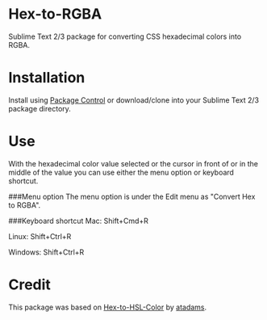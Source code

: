 Hex-to-RGBA
===========

Sublime Text 2/3 package for converting CSS hexadecimal colors into RGBA.

Installation
============

Install using [Package Control][1] or download/clone into your Sublime Text 2/3 package directory.

Use
===

With the hexadecimal color value selected or the cursor in front of or in the middle of the value you can use either the menu option or keyboard shortcut.

###Menu option 
The menu option is under the Edit menu as "Convert Hex to RGBA".

###Keyboard shortcut 
Mac: Shift+Cmd+R

Linux: Shift+Ctrl+R

Windows: Shift+Ctrl+R

Credit
======

This package was based on [Hex-to-HSL-Color][2] by [atadams][3].

[1]: http://wbond.net/sublime_packages/package_control
[2]: https://github.com/atadams/Hex-to-HSL-Color/
[3]: https://github.com/atadams/
